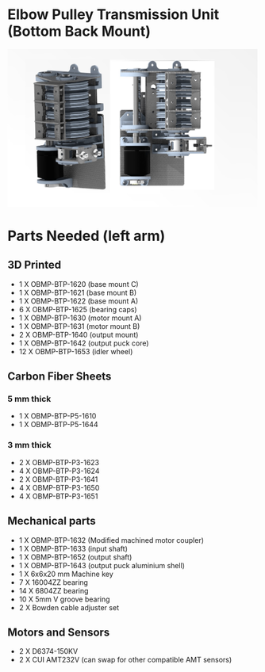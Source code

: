 # Elbow Pulley Transmission Unit (Bottom Back Mount)

<img src="https://raw.githubusercontent.com/newdexterity/Open-Biomanual-Manipulation-System/master/images/readme/obmp-btp-1600.jpg" width="800">

# Parts Needed (left arm)
## 3D Printed

* 1 X OBMP-BTP-1620 (base mount C)
* 1 X OBMP-BTP-1621 (base mount B)
* 1 X OBMP-BTP-1622 (base mount A)
* 6 X OBMP-BTP-1625 (bearing caps)
* 1 X OBMP-BTP-1630 (motor mount A)
* 1 X OBMP-BTP-1631 (motor mount B)
* 2 X OBMP-BTP-1640 (output mount)
* 1 X OBMP-BTP-1642 (output puck core)
* 12 X OBMP-BTP-1653 (idler wheel)

## Carbon Fiber Sheets
### 5 mm thick

* 1 X OBMP-BTP-P5-1610
* 1 X OBMP-BTP-P5-1644

### 3 mm thick

* 2 X OBMP-BTP-P3-1623
* 4 X OBMP-BTP-P3-1624
* 2 X OBMP-BTP-P3-1641
* 4 X OBMP-BTP-P3-1650
* 4 X OBMP-BTP-P3-1651
  
## Mechanical parts

* 1 X OBMP-BTP-1632 (Modified machined motor coupler)
* 1 X OBMP-BTP-1633 (input shaft)
* 1 X OBMP-BTP-1652 (output shaft)
* 1 X OBMP-BTP-1643 (output puck aluminium shell)
* 1 X 6x6x20 mm Machine key
* 7 X 16004ZZ bearing
* 14 X 6804ZZ bearing
* 10 X 5mm V groove bearing
* 2 X Bowden cable adjuster set

## Motors and Sensors

* 2 X D6374-150KV
* 2 X CUI AMT232V (can swap for other compatible AMT sensors)

